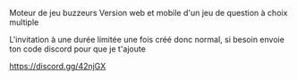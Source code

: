 Moteur de jeu buzzeurs 
Version web et mobile d'un jeu de question à choix multiple

L'invitation à une durée limitée une fois créé donc normal, si besoin envoie ton code discord pour que je t'ajoute 

https://discord.gg/42njGX
